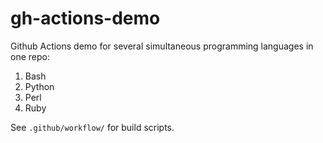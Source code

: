 # gh-actions-demo
Github Actions demo for several simultaneous programming languages in one repo:

1. Bash
1. Python
1. Perl
1. Ruby

See `.github/workflow/` for build scripts.
